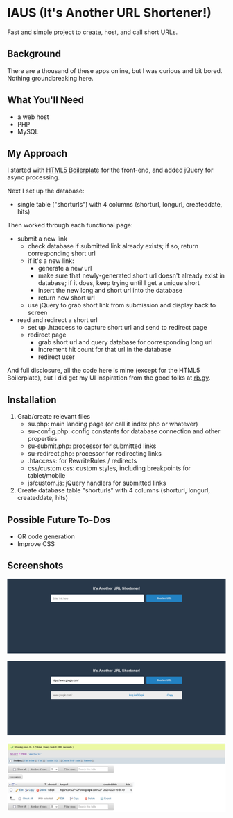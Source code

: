 # IAUS (It's Another URL Shortener!)
Fast and simple project to create, host, and call short URLs.

## Background
There are a thousand of these apps online, but I was curious and bit bored.  Nothing groundbreaking here.

## What You'll Need
- a web host
- PHP
- MySQL

## My Approach
I started with [HTML5 Boilerplate](https://html5boilerplate.com/) for the front-end, and added jQuery for async processing.

Next I set up the database:
- single table ("shorturls") with 4 columns (shorturl, longurl, createddate, hits)

Then worked through each functional page:
- submit a new link
  - check database if submitted link already exists; if so, return corresponding short url
  - if it's a new link:
    - generate a new url
    - make sure that newly-generated short url doesn't already exist in database; if it does, keep trying until I get a unique short
    - insert the new long and short url into the database
    - return new short url
  - use jQuery to grab short link from submission and display back to screen
- read and redirect a short url
  - set up .htaccess to capture short url and send to redirect page
  - redirect page
    - grab short url and query database for corresponding long url
    - increment hit count for that url in the database
    - redirect user

And full disclosure, all the code here is mine (except for the HTML5 Boilerplate), but I did get my UI inspiration from the good folks at [rb.gy](https://rb.gy/).

## Installation
1. Grab/create relevant files
    - su.php: main landing page (or call it index.php or whatever)
    - su-config.php: config constants for database connection and other properties
    - su-submit.php: processor for submitted links
    - su-redirect.php: processor for redirecting links
    - .htaccess: for RewriteRules / redirects
    - css/custom.css: custom styles, including breakpoints for tablet/mobile
    - js/custom.js: jQuery handlers for submitted links 
2. Create database table "shorturls" with 4 columns (shorturl, longurl, createddate, hits)

## Possible Future To-Dos
- QR code generation
- Improve CSS

## Screenshots
![Initial submission page](screenshots/submission.png "Initial submission page")

![Short link created page](screenshots/submitted.png "Short link created page")

![Database record created](screenshots/database.png "Database record created")
